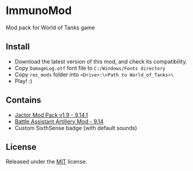 # ImmunoMod
Mod pack for World of Tanks game

## Install
* Download the latest version of this mod, and check its compatibility.
* Copy `DamageLog.otf` font file to `C:/Windows/Fonts directory`
* Copy `res_mods` folder into `<Drive>:\<Path to World_of_Tanks>\`
* Play! :)

## Contains
* [Jactor Mod Pack v1.9 - 9.14.1](http://www.wotinfo.hu/index.php/add-ons/item/335-jacktor-mod-pack)
* [Battle Assistant Artillery Mod - 9.14](http://www.wotinfo.hu/index.php/add-ons/item/1623-battle-assistant-artillery-mod-0-9-5)
* Custom SixthSense badge (with default sounds)

## License
Released under the [MIT](https://github.com/peterbartha/ImmunoMod/blob/master/LICENSE) license.
